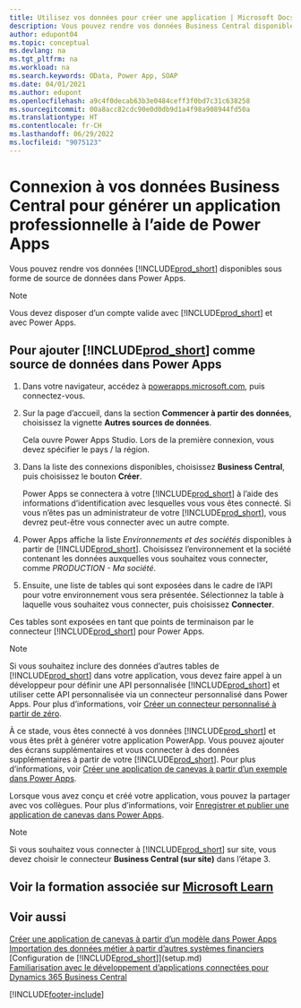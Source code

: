 ```yaml
---
title: Utilisez vos données pour créer une application | Microsoft Docs
description: Vous pouvez rendre vos données Business Central disponibles sous forme de source de données et spécifier une URL OData de vos services Web pour générer une application métier à l’aide de Power Apps.
author: edupont04
ms.topic: conceptual
ms.devlang: na
ms.tgt_pltfrm: na
ms.workload: na
ms.search.keywords: OData, Power App, SOAP
ms.date: 04/01/2021
ms.author: edupont
ms.openlocfilehash: a9c4f0decab63b3e0484ceff3f0bd7c31c638258
ms.sourcegitcommit: 00a8acc82cdc90e0d0db9d1a4f98a908944fd50a
ms.translationtype: HT
ms.contentlocale: fr-CH
ms.lasthandoff: 06/29/2022
ms.locfileid: "9075123"
---
```

# <a name="connecting-to-your-business-central-data-to-build-a-business-app-using-power-apps"></a>Connexion à vos données Business Central pour générer un application professionnelle à l’aide de Power Apps

Vous pouvez rendre vos données [!INCLUDE[prod_short](includes/prod_short.md)] disponibles sous forme de source de données dans Power Apps.  

> [!NOTE]  
> Vous devez disposer d’un compte valide avec [!INCLUDE[prod_short](includes/prod_short.md)] et avec Power Apps.  

## <a name="to-add-prod_short-as-a-data-source-in-power-apps"></a>Pour ajouter [!INCLUDE[prod_short](includes/prod_short.md)] comme source de données dans Power Apps

1. Dans votre navigateur, accédez à [powerapps.microsoft.com](https://powerapps.microsoft.com/), puis connectez-vous.
2. Sur la page d’accueil, dans la section **Commencer à partir des données**, choisissez la vignette **Autres sources de données**.  

    Cela ouvre Power Apps Studio. Lors de la première connexion, vous devez spécifier le pays / la région.  
3. Dans la liste des connexions disponibles, choisissez **Business Central**, puis choisissez le bouton **Créer**.

    Power Apps se connectera à votre [!INCLUDE[prod_short](includes/prod_short.md)] à l’aide des informations d’identification avec lesquelles vous vous êtes connecté. Si vous n’êtes pas un administrateur de votre [!INCLUDE[prod_short](includes/prod_short.md)], vous devrez peut-être vous connecter avec un autre compte.  

4. Power Apps affiche la liste *Environnements et des sociétés* disponibles à partir de [!INCLUDE[prod_short](includes/prod_short.md)]. Choisissez l’environnement et la société contenant les données auxquelles vous souhaitez vous connecter, comme *PRODUCTION - Ma société*.  

5. Ensuite, une liste de tables qui sont exposées dans le cadre de l’API pour votre environnement vous sera présentée. Sélectionnez la table à laquelle vous souhaitez vous connecter, puis choisissez **Connecter**.

Ces tables sont exposées en tant que points de terminaison par le connecteur [!INCLUDE[prod_short](includes/prod_short.md)] pour Power Apps.  

> [!NOTE]
> Si vous souhaitez inclure des données d’autres tables de [!INCLUDE[prod_short](includes/prod_short.md)] dans votre application, vous devez faire appel à un développeur pour définir une API personnalisée [!INCLUDE[prod_short](includes/prod_short.md)] et utiliser cette API personnalisée via un connecteur personnalisé dans Power Apps. Pour plus d’informations, voir [Créer un connecteur personnalisé à partir de zéro](/connectors/custom-connectors/define-blank).  

À ce stade, vous êtes connecté à vos données [!INCLUDE[prod_short](includes/prod_short.md)] et vous êtes prêt à générer votre application PowerApp. Vous pouvez ajouter des écrans supplémentaires et vous connecter à des données supplémentaires à partir de votre [!INCLUDE[prod_short](includes/prod_short.md)]. Pour plus d’informations, voir [Créer une application de canevas à partir d’un exemple dans Power Apps](/powerapps/maker/canvas-apps/open-and-run-a-sample-app).  

Lorsque vous avez conçu et créé votre application, vous pouvez la partager avec vos collègues. Pour plus d’informations, voir [Enregistrer et publier une application de canevas dans Power Apps](/powerapps/maker/canvas-apps/save-publish-app).  

> [!NOTE]
> Si vous souhaitez vous connecter à [!INCLUDE[prod_short](includes/prod_short.md)] sur site, vous devez choisir le connecteur **Business Central (sur site)** dans l’étape 3.  

## <a name="see-related-training-at-microsoft-learn"></a>Voir la formation associée sur [Microsoft Learn](/learn/paths/power-apps-power-automate-business-central/)

## <a name="see-also"></a>Voir aussi

[Créer une application de canevas à partir d’un modèle dans Power Apps](/powerapps/maker/canvas-apps/get-started-test-drive)  
[Importation des données métier à partir d’autres systèmes financiers](across-import-data-configuration-packages.md)  
[Configuration de [!INCLUDE[prod_short](includes/prod_short.md)]](setup.md)  
[Familiarisation avec le développement d’applications connectées pour Dynamics 365 Business Central](/dynamics365/business-central/dev-itpro/developer/devenv-develop-connect-apps)  


[!INCLUDE[footer-include](includes/footer-banner.md)]